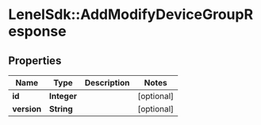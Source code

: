 # LenelSdk::AddModifyDeviceGroupResponse

## Properties
Name | Type | Description | Notes
------------ | ------------- | ------------- | -------------
**id** | **Integer** |  | [optional] 
**version** | **String** |  | [optional] 

